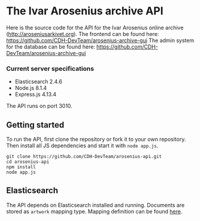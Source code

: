 # The Ivar Arosenius archive API

Here is the source code for the API for the Ivar Arosenius online archive (http://aroseniusarkivet.org).
The frontend can be found here: https://github.com/CDH-DevTeam/arosenius-archive-gui
The admin system for the database can be found here: https://github.com/CDH-DevTeam/arosenius-archive-gui

### Current server specifications
- Elasticsearch 2.4.6
- Node.js 8.1.4
- Express.js 4.13.4

The API runs on port 3010.

## Getting started

To run the API, first clone the repository or fork it to your own repository. Then install all JS dependencies and start it with `node app.js`.
```
git clone https://github.com/CDH-DevTeam/arosenius-api.git
cd arosenius-api
npm install
node app.js
```

## Elasticsearch

The API depends on Elasticsearch installed and running. Documents are stored as `artwork` mapping type. Mapping definition can be found [here](https://github.com/CDH-DevTeam/arosenius-api/blob/master/es-artwork-mapping.json).
